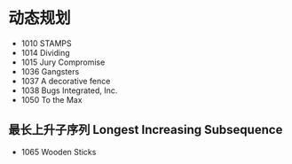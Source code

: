 # 动态规划

- 1010 STAMPS
- 1014 Dividing
- 1015 Jury Compromise
- 1036 Gangsters
- 1037 A decorative fence
- 1038 Bugs Integrated, Inc.
- 1050 To the Max


## 最长上升子序列 Longest Increasing Subsequence

- 1065 Wooden Sticks
